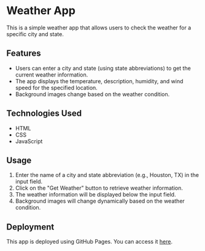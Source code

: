 # Weather App

This is a simple weather app that allows users to check the weather for a specific city and state.

## Features

- Users can enter a city and state (using state abbreviations) to get the current weather information.
- The app displays the temperature, description, humidity, and wind speed for the specified location.
- Background images change based on the weather condition.

## Technologies Used

- HTML
- CSS
- JavaScript

## Usage

1. Enter the name of a city and state abbreviation (e.g., Houston, TX) in the input field.
2. Click on the "Get Weather" button to retrieve weather information.
3. The weather information will be displayed below the input field.
4. Background images will change dynamically based on the weather condition.

## Deployment

This app is deployed using GitHub Pages. You can access it [here](https://christianblackwell.github.io/Weather-App/).
